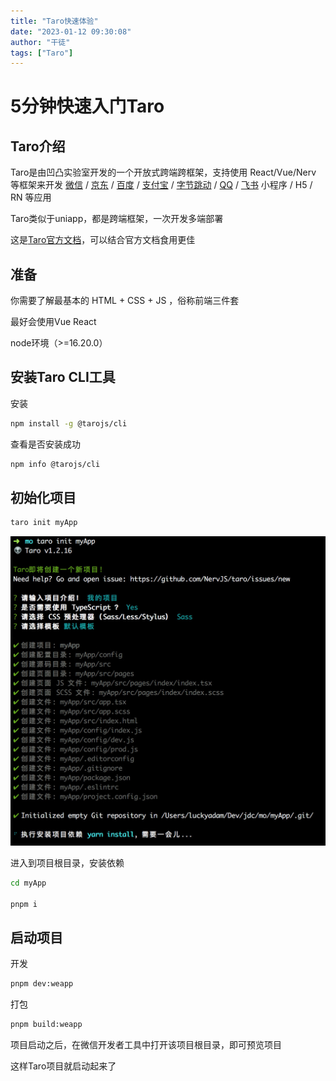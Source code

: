 ```yaml
---
title: "Taro快速体验"
date: "2023-01-12 09:30:08"
author: "干徒"
tags: ["Taro"]
---
```


# 5分钟快速入门Taro

## Taro介绍

Taro是由凹凸实验室开发的一个开放式跨端跨框架，支持使用 React/Vue/Nerv 等框架来开发 [微信](https://mp.weixin.qq.com/) / [京东](https://mp.jd.com/?entrance=taro) / [百度](https://smartprogram.baidu.com/) / [支付宝](https://mini.open.alipay.com/) / [字节跳动](https://developer.open-douyin.com/) / [QQ](https://q.qq.com/) / [飞书](https://open.feishu.cn/document/uYjL24iN/ucDOzYjL3gzM24yN4MjN) 小程序 / H5 / RN 等应用

Taro类似于uniapp，都是跨端框架，一次开发多端部署

这是[Taro官方文档](https://taro-docs.jd.com/)，可以结合官方文档食用更佳

## 准备

你需要了解最基本的 HTML + CSS + JS ，俗称前端三件套

最好会使用Vue React

node环境（>=16.20.0）



## 安装Taro CLI工具

安装

```sh
npm install -g @tarojs/cli
```

查看是否安装成功

```sh
npm info @tarojs/cli
```



## 初始化项目

```sh
taro init myApp
```

![taro init myApp command screenshot](/static/blog-images/Taro快速入门.assets/ecb98df1436cd3d5.jpg)

进入到项目根目录，安装依赖

```sh
cd myApp

pnpm i
```



## 启动项目

开发

```sh
pnpm dev:weapp
```



打包

```sh
pnpm build:weapp
```



项目启动之后，在微信开发者工具中打开该项目根目录，即可预览项目

这样Taro项目就启动起来了